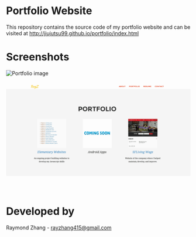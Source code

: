 Portfolio Website
==================
This repository contains the source code of my portfolio website and can be visited at http://jiujutsu99.github.io/portfolio/index.html

Screenshots
============
![Portfolio image](site1.png "Screenshot of the portfolio website")


![Portfolio image](site2.png "Screenshot of the portfolio website")


Developed by
============
Raymond Zhang - <rayzhang415@gmail.com>
